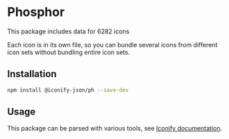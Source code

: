 # Phosphor

This package includes data for 6282 icons

Each icon is in its own file, so you can bundle several icons from different icon sets without bundling entire icon sets.

## Installation

```bash
npm install @iconify-json/ph --save-dev
```

## Usage

This package can be parsed with various tools, see [Iconify documentation](https://docs.iconify.design/icons/json.html).
